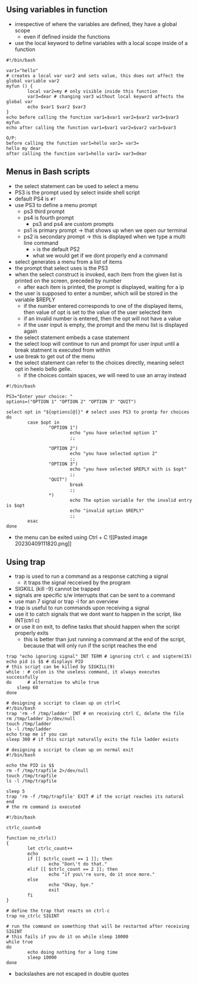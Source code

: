 ## Using variables in function
- irrespective of where the variables are defined, they have a global scope
	- even if defined inside the functions
- use the local keyword to define variables with a local scope inside of a function
```
#!/bin/bash

var1="hello"
# creates a local var var2 and sets value, this does not affect the global variable var2
myfun () {
        local var2=my # only visible inside this function
        var3=dear # changing var3 without local keyword affects the global var
        echo $var1 $var2 $var3
}
echo before calling the function var1=$var1 var2=$var2 var3=$var3
myfun
echo after calling the function var1=$var1 var2=$var2 var3=$var3

O/P:
before calling the function var1=hello var2= var3=
hello my dear
after calling the function var1=hello var2= var3=dear
```


## Menus in Bash scripts
- the select statement can be used to select a menu
- PS3 is the prompt used by select inside shell script
- default PS4 is `#?`
- use PS3 to define a menu prompt
	- ps3  third prompt
	- ps4 is fourth prompt
		- ps3 and ps4 are custom prompts
	- ps1 is primary prompt -> that shows up when we open our terminal
	- ps2 is secondary prompt -> this is displayed when we type a multi line command
		- `>` is the default PS2
		- what we would get if we dont properly end a command
- select generates a menu from a list of items
- the prompt that select uses is the PS3
- when the select construct is invoked, each item from the given list is printed on the screen, preceded by number
	- after each item is printed, the prompt is displayed, waiting for a ip
- the user is supposed to enter a number, which will be stored in the variable $REPLY
	- if the number entered corresponds to one of the displayed items, then value of opt is set to the value of the user selected item
	- if an invalid number is entered, then the opt will not have a value
	- if the user input is empty, the prompt and the menu list is displayed again
- the select statement embeds a case statement
- the select loop will continue to run and prompt for user input until a break statment is executed from within
- use break to get out of the menu
- the select statement can refer to the choices directly, meaning select opt in heelo bello gelle.
	- if the choices contain spaces, we will need to use an array instead
```
#!/bin/bash

PS3="Enter your choice: "
options=("OPTION 1" "OPTION 2" "OPTION 3" "QUIT")

select opt in "${options[@]}" # select uses PS3 to promtp for choices
do
        case $opt in
                "OPTION 1")
                        echo "you have selected option 1"
                        ;;

                "OPTION 2")
                        echo "you have selected option 2"
                        ;;
                "OPTION 3")
                        echo "you have selected $REPLY with is $opt"
                        ;;
                "QUIT")
                        break
                        ;;
                *)
						echo The option variable for the invalid entry is $opt
                        echo "invalid option $REPLY"
                        ;;
        esac
done
```
- the menu can be exited using Ctrl + C
![[Pasted image 20230409111820.png]]
## Using trap
- trap is used to run a command as a response catching a signal
	- it traps the signal recceived by the program
- SIGKILL (kill -9) cannot be trapped
- signals are specific s/w interrupts that can be sent to a command
- use man 7 signal or trap -l for an overview
- trap is useful to run commands upon receiving a signal
- use it to catch signals that we dont want to happen in the script, like INT(ctrl c)
- or use it on exit, to define tasks that should happen when the script properly exits
	- this is better than just running a command at the end of the script, because that will only run if the script reaches the end

```
trap "echo ignoring signal" INT TERM # ignoring ctrl c and sigterm(15)
echo pid is $$ # displays PID
# this script can be killed by SIGKILL(9)
while : # colon is the useless command, it always executes successfully
do      # alternative to while true
	sleep 60
done
```

```
# designing a sccript to clean up on ctrl+C
#!/bin/bash
trap 'rm -f /tmp/ladder' INT # on receiving ctrl C, delete the file
rm /tmp/ladder 2>/dev/null
touch /tmp/ladder
ls -l /tmp/ladder
echo trap me if you can
sleep 300 # if this script naturally exits the file ladder exists
```

```
# designing a sccript to clean up on normal exit
#!/bin/bash

echo the PID is $$
rm -f /tmp/trapfile 2>/dev/null
touch /tmp/trapfile
ls -l /tmp/trapfile

sleep 5
trap 'rm -f /tmp/trapfile' EXIT # if the script reaches its natural end
# the rm command is executed
```

```
#!/bin/bash

ctrlc_count=0

function no_ctrlc()
{
        let ctrlc_count++
        echo
        if [[ $ctrlc_count == 1 ]]; then
                echo "Don\'t do that." 
        elif [[ $ctrlc_count == 2 ]]; then
                echo "if you\'re sure, do it once more." 
        else
                echo "Okay, bye."
                exit
        fi
}

# define the trap that reacts on ctrl-c
trap no_ctrlc SIGINT

# run the command on something that will be restarted after receiving SIGINT
# this fails if you do it on while sleep 10000
while true
do
        echo doing nothing for a long time
        sleep 10000
done

```
- backslashes are not escaped in double quotes